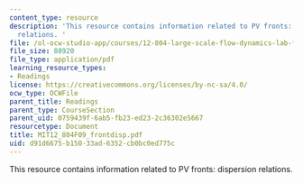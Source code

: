 ```yaml
---
content_type: resource
description: 'This resource contains information related to PV fronts: dispersion
  relations. '
file: /ol-ocw-studio-app/courses/12-804-large-scale-flow-dynamics-lab-fall-2009/d91d6675b15033ad6352cb0bc0ed775c_MIT12_804F09_frontdisp.pdf
file_size: 88920
file_type: application/pdf
learning_resource_types:
- Readings
license: https://creativecommons.org/licenses/by-nc-sa/4.0/
ocw_type: OCWFile
parent_title: Readings
parent_type: CourseSection
parent_uid: 0759439f-6ab5-fb23-ed23-2c36302e5667
resourcetype: Document
title: MIT12_804F09_frontdisp.pdf
uid: d91d6675-b150-33ad-6352-cb0bc0ed775c
---
```

This resource contains information related to PV fronts: dispersion relations. 